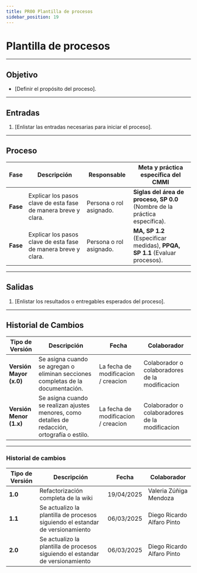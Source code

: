 ```yaml
---
title: PR00 Plantilla de procesos
sidebar_position: 19
---
```


# Plantilla de procesos

---

## Objetivo

- [Definir el propósito del proceso].

---

## Entradas

1. [Enlistar las entradas necesarias para iniciar el proceso].

---

## Proceso

| Fase     | Descripción                                                    | Responsable             | Meta y práctica específica del CMMI                                        |
| -------- | -------------------------------------------------------------- | ----------------------- | -------------------------------------------------------------------------- |
| **Fase** | Explicar los pasos clave de esta fase de manera breve y clara. | Persona o rol asignado. | **Siglas del área de proceso, SP 0.0** (Nombre de la práctica específica). |
| **Fase** | Explicar los pasos clave de esta fase de manera breve y clara. | Persona o rol asignado. | **MA, SP 1.2** (Especificar medidas), **PPQA, SP 1.1** (Evaluar procesos). |

---

## Salidas

1. [Enlistar los resultados o entregables esperados del proceso].

---

## Historial de Cambios

| **Tipo de Versión**     | **Descripción**                                                                                | **Fecha**                           | **Colaborador**                                |
| ----------------------- | ---------------------------------------------------------------------------------------------- | ----------------------------------- | ---------------------------------------------- |
| **Versión Mayor (x.0)** | Se asigna cuando se agregan o eliminan secciones completas de la documentación.                | La fecha de modificacion / creacion | Colaborador o colaboradores de la modificacion |
| **Versión Menor (1.x)** | Se asigna cuando se realizan ajustes menores, como detalles de redacción, ortografía o estilo. | La fecha de modificacion / creacion | Colaborador o colaboradores de la modificacion |

---

### Historial de cambios

| **Tipo de Versión** | **Descripción**                               | **Fecha** | **Colaborador**                 |
| ------------------- | --------------------------------------------- | --------- | ------------------------------- |
| **1.0**             | Refactorización completa de la wiki   | 19/04/2025  |Valeria Zúñiga Mendoza|
| **1.1**             | Se actualizo la plantilla de procesos siguiendo el estandar de versionamiento  | 06/03/2025  | Diego Ricardo Alfaro Pinto |
| **2.0**             | Se actualizo la plantilla de procesos siguiendo el estandar de versionamiento  | 06/03/2025  | Diego Ricardo Alfaro Pinto |